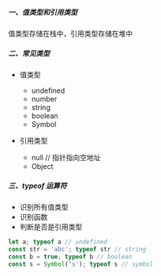 ##### 一、值类型和引用类型

值类型存储在栈中，引用类型存储在堆中

##### 二、常见类型

* 值类型
  + undefined
  + number
  + string
  + boolean
  + Symbol

* 引用类型
  + null // 指针指向空地址
  + Object

##### 三、typeof 运算符
  
  * 识别所有值类型
  * 识别函数
  * 判断是否是引用类型

```js
let a; typeof a // undefined
const str = 'abc'; typeof str // string
const b = true; typeof b // boolean
const s = Symbol('s'); typeof s // symbol
```

```js

```